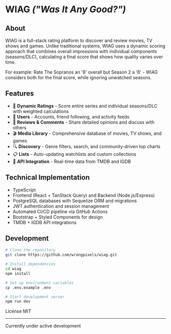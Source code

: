 # WIAG <i>("Was It Any Good?")</i>

## About 

WIAG is a full-stack rating platform to discover and review movies, TV shows and games. Unlike traditional systems, WIAG uses a dynamic scoring approach that combines overall impressions with individual components (seasons/DLC), calculating a final score that shows how quality varies over time.

For example: Rate The Sopranos an '8' overall but Season 2 a '6' - WIAG considers both for the final score, while ignoring unwatched seasons.

## Features

- 🎯 **Dynamic Ratings** - Score entire series and individual seasons/DLC with weighted calculations
- 👤 **Users** - Accounts, friend following, and activity feeds
- 📝 **Reviews & Comments** - Share detailed opinions and discuss with others
- 🎬 **Media Library** - Comprehensive database of movies, TV shows, and games
- 🔍 **Discovery** - Genre filters, search, and community-driven top charts
- 📋 **Lists** - Auto-updating watchlists and custom collections
- 🔄 **API Integration** - Real-time data from TMDB and IGDB

## Technical Implementation

- TypeScript
- Frontend (React + TanStack Query) and Backend (Node.js/Express)
- PostgreSQL databases with Sequelize ORM and migrations
- JWT authentication and session management
- Automated CI/CD pipeline via GitHub Actions
- Bootstrap + Styled Components for design
- TMDB + IGDB API integrations

## Development

```bash
# Clone the repository
git clone https://github.com/wrongpixels/wiag.git

# Install dependencies
cd wiag
npm install

# Set up environment variables
cp .env.example .env

# Start development server
npm run dev
```

License
MIT

---

Currently under active development
